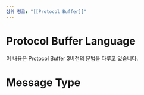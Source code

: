 ```yaml
---
상위 링크: "[[Protocol Buffer]]"
---
```

# Protocol Buffer Language
이 내용은 Protocol Buffer 3버전의 문법을 다루고 있습니다.

# Message Type
